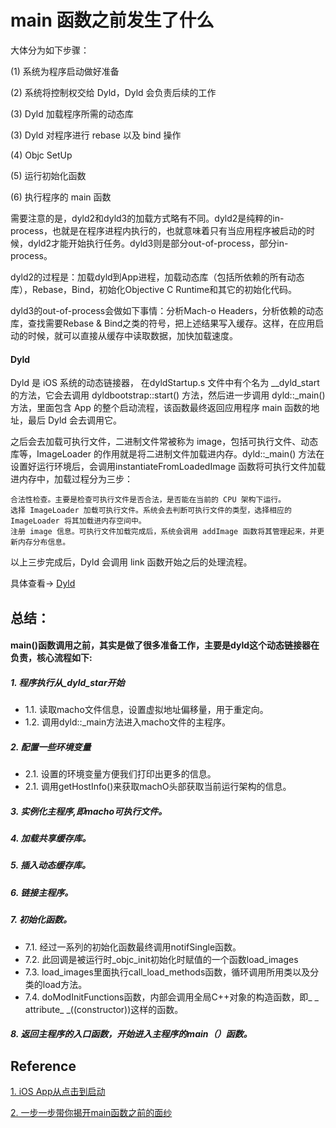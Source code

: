 # main 函数之前发生了什么

大体分为如下步骤：

(1) 系统为程序启动做好准备

(2) 系统将控制权交给 Dyld，Dyld 会负责后续的工作

(3) Dyld 加载程序所需的动态库

(3) Dyld 对程序进行 rebase 以及 bind 操作

(4) Objc SetUp

(5) 运行初始化函数

(6) 执行程序的 main 函数

需要注意的是，dyld2和dyld3的加载方式略有不同。dyld2是纯粹的in-process，也就是在程序进程内执行的，也就意味着只有当应用程序被启动的时候，dyld2才能开始执行任务。dyld3则是部分out-of-process，部分in-process。

dyld2的过程是：加载dyld到App进程，加载动态库（包括所依赖的所有动态库），Rebase，Bind，初始化Objective C Runtime和其它的初始化代码。

dyld3的out-of-process会做如下事情：分析Mach-o Headers，分析依赖的动态库，查找需要Rebase & Bind之类的符号，把上述结果写入缓存。这样，在应用启动的时候，就可以直接从缓存中读取数据，加快加载速度。



#### Dyld

Dyld 是 iOS 系统的动态链接器， 在dyldStartup.s 文件中有个名为 __dyld_start 的方法，它会去调用 dyldbootstrap::start() 方法，然后进一步调用 dyld::_main() 方法，里面包含 App 的整个启动流程，该函数最终返回应用程序 main 函数的地址，最后 Dyld 会去调用它。

之后会去加载可执行文件，二进制文件常被称为 image，包括可执行文件、动态库等，ImageLoader 的作用就是将二进制文件加载进内存。dyld::_main() 方法在设置好运行环境后，会调用instantiateFromLoadedImage 函数将可执行文件加载进内存中，加载过程分为三步：



```undefined
合法性检查。主要是检查可执行文件是否合法，是否能在当前的 CPU 架构下运行。
选择 ImageLoader 加载可执行文件。系统会去判断可执行文件的类型，选择相应的 ImageLoader 将其加载进内存空间中。
注册 image 信息。可执行文件加载完成后，系统会调用 addImage 函数将其管理起来，并更新内存分布信息。
```

以上三步完成后，Dyld 会调用 link 函数开始之后的处理流程。



具体查看->   [Dyld](./Dyld.md)



## 总结：

#### main()函数调用之前，其实是做了很多准备工作，主要是dyld这个动态链接器在负责，核心流程如下:

##### 1. 程序执行从_dyld_star开始

- 1.1. 读取macho文件信息，设置虚拟地址偏移量，用于重定向。
- 1.2. 调用dyld::_main方法进入macho文件的主程序。

##### 2. 配置一些环境变量

- 2.1. 设置的环境变量方便我们打印出更多的信息。
- 2.1. 调用getHostInfo()来获取machO头部获取当前运行架构的信息。

##### 3. 实例化主程序,即macho可执行文件。

##### 4. 加载共享缓存库。

##### 5. 插入动态缓存库。

##### 6. 链接主程序。

##### 7. 初始化函数。

- 7.1. 经过一系列的初始化函数最终调用notifSingle函数。
- 7.2. 此回调是被运行时_objc_init初始化时赋值的一个函数load_images
- 7.3. load_images里面执行call_load_methods函数，循环调用所用类以及分类的load方法。
- 7.4. doModInitFunctions函数，内部会调用全局C++对象的构造函数，即_ _ attribute_ _((constructor))这样的函数。

##### 8. 返回主程序的入口函数，开始进入主程序的main（）函数。



## Reference

[1. iOS App从点击到启动](https://juejin.cn/post/6844903783160348685)

[2. 一步一步带你揭开main函数之前的面纱](https://juejin.cn/post/6844903783160348685)